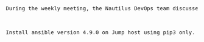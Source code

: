 <pre>
During the weekly meeting, the Nautilus DevOps team discussed about the automation and configuration management solutions that they want to implement. While considering several options, the team has decided to go with Ansible for now due to its simple setup and minimal pre-requisites. The team wanted to start testing using Ansible, so they have decided to use jump host as an Ansible controller to test different kind of tasks on rest of the servers.



Install ansible version 4.9.0 on Jump host using pip3 only. Make sure Ansible binary is available globally on this system, i.e all users on this system are able to run Ansible commands.
</pre>